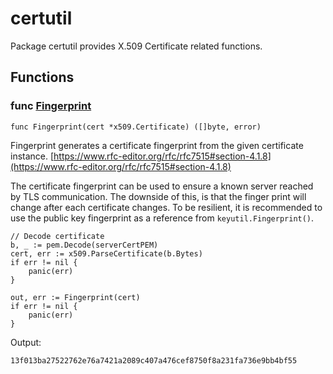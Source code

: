 # certutil

Package certutil provides X.509 Certificate related functions.

## Functions

### func [Fingerprint](fingerprint.go#L21)

`func Fingerprint(cert *x509.Certificate) ([]byte, error)`

Fingerprint generates a certificate fingerprint from the given
certificate instance.
[https://www.rfc-editor.org/rfc/rfc7515#section-4.1.8](https://www.rfc-editor.org/rfc/rfc7515#section-4.1.8)

The certificate fingerprint can be used to ensure a known server reached by
TLS communication. The downside of this, is that the finger print will change
after each certificate changes.
To be resilient, it is recommended to use the public key fingerprint as a
reference from `keyutil.Fingerprint()`.

```golang
// Decode certificate
b, _ := pem.Decode(serverCertPEM)
cert, err := x509.ParseCertificate(b.Bytes)
if err != nil {
    panic(err)
}

out, err := Fingerprint(cert)
if err != nil {
    panic(err)
}
```

 Output:

```
13f013ba27522762e76a7421a2089c407a476cef8750f8a231fa736e9bb4bf55
```

